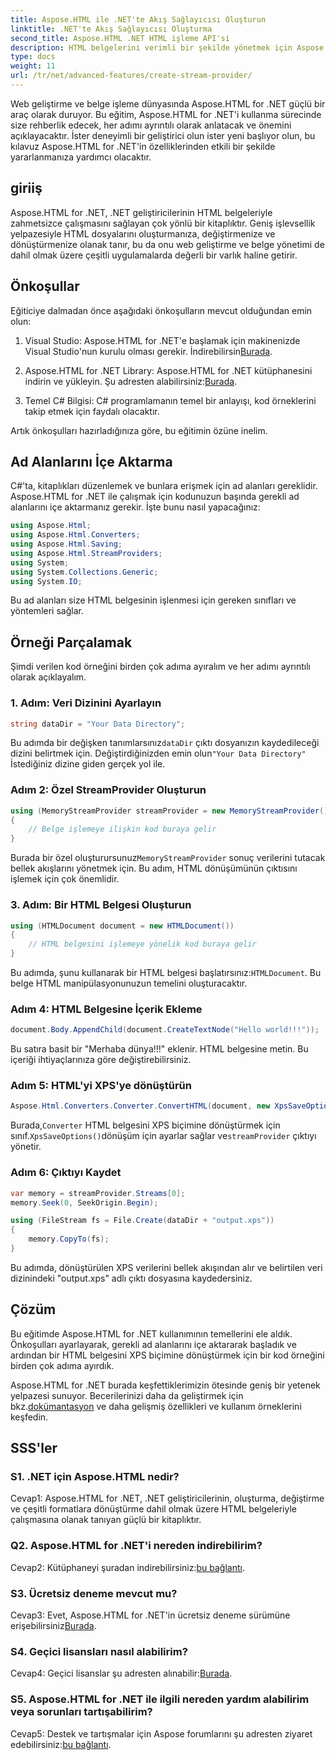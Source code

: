 ```yaml
---
title: Aspose.HTML ile .NET'te Akış Sağlayıcısı Oluşturun
linktitle: .NET'te Akış Sağlayıcısı Oluşturma
second_title: Aspose.HTML .NET HTML işleme API'si
description: HTML belgelerini verimli bir şekilde yönetmek için Aspose.HTML for .NET'i nasıl kullanacağınızı öğrenin. Geliştiriciler için adım adım eğitim.
type: docs
weight: 11
url: /tr/net/advanced-features/create-stream-provider/
---
```

Web geliştirme ve belge işleme dünyasında Aspose.HTML for .NET güçlü bir araç olarak duruyor. Bu eğitim, Aspose.HTML for .NET'i kullanma sürecinde size rehberlik edecek, her adımı ayrıntılı olarak anlatacak ve önemini açıklayacaktır. İster deneyimli bir geliştirici olun ister yeni başlıyor olun, bu kılavuz Aspose.HTML for .NET'in özelliklerinden etkili bir şekilde yararlanmanıza yardımcı olacaktır.

## giriiş

Aspose.HTML for .NET, .NET geliştiricilerinin HTML belgeleriyle zahmetsizce çalışmasını sağlayan çok yönlü bir kitaplıktır. Geniş işlevsellik yelpazesiyle HTML dosyalarını oluşturmanıza, değiştirmenize ve dönüştürmenize olanak tanır, bu da onu web geliştirme ve belge yönetimi de dahil olmak üzere çeşitli uygulamalarda değerli bir varlık haline getirir.

## Önkoşullar

Eğiticiye dalmadan önce aşağıdaki önkoşulların mevcut olduğundan emin olun:

1. Visual Studio: Aspose.HTML for .NET'e başlamak için makinenizde Visual Studio'nun kurulu olması gerekir. İndirebilirsin[Burada](https://visualstudio.microsoft.com/).

2.  Aspose.HTML for .NET Library: Aspose.HTML for .NET kütüphanesini indirin ve yükleyin. Şu adresten alabilirsiniz:[Burada](https://releases.aspose.com/html/net/).

3. Temel C# Bilgisi: C# programlamanın temel bir anlayışı, kod örneklerini takip etmek için faydalı olacaktır.

Artık önkoşulları hazırladığınıza göre, bu eğitimin özüne inelim.

## Ad Alanlarını İçe Aktarma

C#'ta, kitaplıkları düzenlemek ve bunlara erişmek için ad alanları gereklidir. Aspose.HTML for .NET ile çalışmak için kodunuzun başında gerekli ad alanlarını içe aktarmanız gerekir. İşte bunu nasıl yapacağınız:

```csharp
using Aspose.Html;
using Aspose.Html.Converters;
using Aspose.Html.Saving;
using Aspose.Html.StreamProviders;
using System;
using System.Collections.Generic;
using System.IO;
```

Bu ad alanları size HTML belgesinin işlenmesi için gereken sınıfları ve yöntemleri sağlar.

## Örneği Parçalamak

Şimdi verilen kod örneğini birden çok adıma ayıralım ve her adımı ayrıntılı olarak açıklayalım.

### 1. Adım: Veri Dizinini Ayarlayın

```csharp
string dataDir = "Your Data Directory";
```

Bu adımda bir değişken tanımlarsınız`dataDir` çıktı dosyanızın kaydedileceği dizini belirtmek için. Değiştirdiğinizden emin olun`"Your Data Directory"` İstediğiniz dizine giden gerçek yol ile.

### Adım 2: Özel StreamProvider Oluşturun

```csharp
using (MemoryStreamProvider streamProvider = new MemoryStreamProvider())
{
    // Belge işlemeye ilişkin kod buraya gelir
}
```

 Burada bir özel oluşturursunuz`MemoryStreamProvider` sonuç verilerini tutacak bellek akışlarını yönetmek için. Bu adım, HTML dönüşümünün çıktısını işlemek için çok önemlidir.

### 3. Adım: Bir HTML Belgesi Oluşturun

```csharp
using (HTMLDocument document = new HTMLDocument())
{
    // HTML belgesini işlemeye yönelik kod buraya gelir
}
```

 Bu adımda, şunu kullanarak bir HTML belgesi başlatırsınız:`HTMLDocument`. Bu belge HTML manipülasyonunuzun temelini oluşturacaktır.

### Adım 4: HTML Belgesine İçerik Ekleme

```csharp
document.Body.AppendChild(document.CreateTextNode("Hello world!!!"));
```

Bu satıra basit bir "Merhaba dünya!!!" eklenir. HTML belgesine metin. Bu içeriği ihtiyaçlarınıza göre değiştirebilirsiniz.

### Adım 5: HTML'yi XPS'ye dönüştürün

```csharp
Aspose.Html.Converters.Converter.ConvertHTML(document, new XpsSaveOptions(), streamProvider);
```

 Burada,`Converter` HTML belgesini XPS biçimine dönüştürmek için sınıf.`XpsSaveOptions()`dönüşüm için ayarlar sağlar ve`streamProvider` çıktıyı yönetir.

### Adım 6: Çıktıyı Kaydet

```csharp
var memory = streamProvider.Streams[0];
memory.Seek(0, SeekOrigin.Begin);

using (FileStream fs = File.Create(dataDir + "output.xps"))
{
    memory.CopyTo(fs);
}
```

Bu adımda, dönüştürülen XPS verilerini bellek akışından alır ve belirtilen veri dizinindeki "output.xps" adlı çıktı dosyasına kaydedersiniz.

## Çözüm

Bu eğitimde Aspose.HTML for .NET kullanımının temellerini ele aldık. Önkoşulları ayarlayarak, gerekli ad alanlarını içe aktararak başladık ve ardından bir HTML belgesini XPS biçimine dönüştürmek için bir kod örneğini birden çok adıma ayırdık.

 Aspose.HTML for .NET burada keşfettiklerimizin ötesinde geniş bir yetenek yelpazesi sunuyor. Becerilerinizi daha da geliştirmek için bkz.[dokümantasyon](https://reference.aspose.com/html/net/) ve daha gelişmiş özellikleri ve kullanım örneklerini keşfedin.

## SSS'ler

### S1. .NET için Aspose.HTML nedir?

Cevap1: Aspose.HTML for .NET, .NET geliştiricilerinin, oluşturma, değiştirme ve çeşitli formatlara dönüştürme dahil olmak üzere HTML belgeleriyle çalışmasına olanak tanıyan güçlü bir kitaplıktır.

### Q2. Aspose.HTML for .NET'i nereden indirebilirim?

Cevap2: Kütüphaneyi şuradan indirebilirsiniz:[bu bağlantı](https://releases.aspose.com/html/net/).

### S3. Ücretsiz deneme mevcut mu?

 Cevap3: Evet, Aspose.HTML for .NET'in ücretsiz deneme sürümüne erişebilirsiniz[Burada](https://releases.aspose.com/).

### S4. Geçici lisansları nasıl alabilirim?

 Cevap4: Geçici lisanslar şu adresten alınabilir:[Burada](https://purchase.aspose.com/temporary-license/).

### S5. Aspose.HTML for .NET ile ilgili nereden yardım alabilirim veya sorunları tartışabilirim?

 Cevap5: Destek ve tartışmalar için Aspose forumlarını şu adresten ziyaret edebilirsiniz:[bu bağlantı](https://forum.aspose.com/).